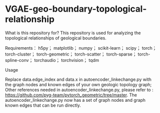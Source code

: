 # VGAE-geo-boundary-topological-relationship
What is this repository for?
This repository is used for analyzing the topological relationships of geological boundaries.




Requirements：
h5py；
matplotlib；
numpy；
scikit-learn；
scipy；
torch；
torch-cluster；
torch-geometric；
torch-scatter；
torch-sparse；
torch-spline-conv；
torchaudio；
torchvision；
tqdm

Usage



 

Replace data.edge_index and data.x in autoencoder_linkechange.py with the graph nodes and known edges of your own geologic topology graph;
Other references needed in autoencoder_linkechange.py, please refer to : https://github.com/pyg-team/pytorch_geometric/tree/master.
The autoencoder_linkechange.py now has a set of graph nodes and graph known edges that can be run directly.
